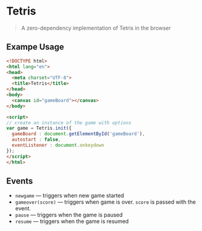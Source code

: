 # Tetris
> A zero-dependency implementation of Tetris in the browser

## Exampe Usage

```html
<!DOCTYPE html>
<html lang="en">
<head>
  <meta charset="UTF-8">
  <title>Tetris</title>
</head>
<body>
  <canvas id="gameBoard"></canvas>
</body>

<script>  
// create an instance of the game with options
var game = Tetris.init({ 
  gameBoard : document.getElementById('gameBoard'),
  autostart : false,
  eventListener : document.onkeydown
});
</script>
</html>
```

## Events

* `newgame` — triggers when new game started
* `gameover(score)` — triggers when game is over. `score` is passed with the event.
* `pause` — triggers when the game is paused
* `resume` — triggers when the game is resumed
